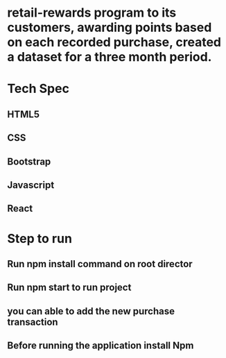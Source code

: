 # retail-rewards program to its customers, awarding points based on each recorded purchase, created a dataset for a three month period.

# Tech Spec
## HTML5
## CSS
## Bootstrap
## Javascript
## React

# Step to run 
## Run npm install command on root director
## Run npm start to run project
## you can able to add the new purchase transaction
## Before running the application install Npm 
